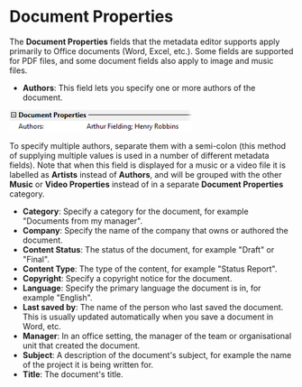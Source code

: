 # Document Properties

The **Document Properties** fields that the metadata editor supports apply primarily to Office documents (Word, Excel, etc.). Some fields are supported for PDF files, and some document fields also apply to image and music files.

- **Authors**: This field lets you specify one or more authors of the document.

![](/Manual/images/media/metadata_-_authors.png)

To specify multiple authors, separate them with a semi-colon (this method of supplying multiple values is used in a number of different metadata fields). Note that when this field is displayed for a music or a video file it is labelled as **Artists** instead of **Authors**, and will be grouped with the other **Music** or **Video Properties** instead of in a separate **Document Properties** category.

- **Category**: Specify a category for the document, for example "Documents from my manager".
- **Company**: Specify the name of the company that owns or authored the document.
- **Content Status**: The status of the document, for example "Draft" or "Final".
- **Content Type**: The type of the content, for example "Status Report".
- **Copyright**: Specify a copyright notice for the document.
- **Language**: Specify the primary language the document is in, for example "English".
- **Last saved by**: The name of the person who last saved the document. This is usually updated automatically when you save a document in Word, etc.
- **Manager**: In an office setting, the manager of the team or organisational unit that created the document.
- **Subject**: A description of the document's subject, for example the name of the project it is being written for.
- **Title**: The document's title.

 
